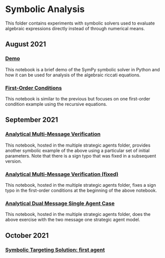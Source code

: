# Symbolic Analysis

This folder contains experiments with symbolic solvers used to evaluate algebraic expressions directly instead of through numerical means.

## August 2021

### [Demo](https://github.com/jbrightuniverse/strategic_influencer_of_naive_agents/blob/main/symbolic/demo.pdf)
This notebook is a brief demo of the SymPy symbolic solver in Python and how it can be used for analysis of the algebraic riccati equations.

### [First-Order Conditions](https://github.com/jbrightuniverse/strategic_influencer_of_naive_agents/blob/main/symbolic/first_order_conditions.pdf)
This notebook is similar to the previous but focuses on one first-order condition example using the recursive equations.

## September 2021

### [Analytical Multi-Message Verification](https://github.com/jbrightuniverse/strategic_influencer_of_naive_agents/blob/main/multiple_strategic_agents/analytical_multi_message_verification.pdf)
This notebook, hosted in the multiple strategic agents folder, provides another symbolic example of the above using a particular set of initial parameters. Note that there is a sign typo that was fixed in a subsequent version.

### [Analytical Multi-Message Verification (fixed)](https://github.com/jbrightuniverse/strategic_influencer_of_naive_agents/blob/main/multiple_strategic_agents/analytical_multi_message_verification_fixed.pdf)
This notebook, hosted in the multiple strategic agents folder, fixes a sign typo in the first-order conditions at the beginning of the above notebook.

### [Analytical Dual Message Single Agent Case](https://github.com/jbrightuniverse/strategic_influencer_of_naive_agents/blob/main/multiple_strategic_agents/analytical_dual_message_single_agent.pdf)
This notebook, hosted in the multiple strategic agents folder, does the above exercise with the two message one strategic agent model.

## October 2021

### [Symbolic Targeting Solution: first agent](https://github.com/jbrightuniverse/strategic_influencer_of_naive_agents/blob/main/symbolic/symbolic_target_first.pdf)
